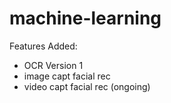 # machine-learning

Features Added:
- OCR Version 1
- image capt facial rec
- video capt facial rec (ongoing)
